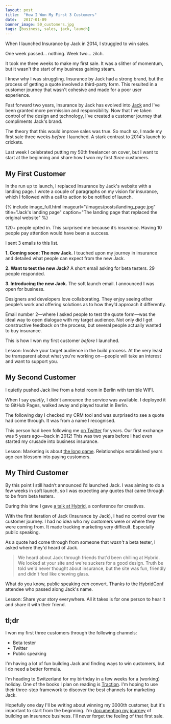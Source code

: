```yaml
---
layout: post
title:  "How I Won My First 3 Customers"
date:   2017-01-09
banner_image: 50_customers.jpg
tags: [business, sales, jack, launch]
---
```


When I launched Insurance by Jack in 2014, I struggled to win sales.

One week passed… nothing. Week two… zilch. 

It took me three weeks to make my first sale. It was a slither of momentum, but it wasn't the start of my business gaining steam. 

I knew why I was struggling. Insurance by Jack had a strong brand, but the process of getting a quote involved a third-party form. This resulted in a customer journey that wasn't cohesive and made for a poor user experience.

Fast forward two years, Insurance by Jack has evolved into <a href="https://withjack.co.uk">Jack</a> and I've been granted more permission and responsibility. Now that I've taken control of the design and technology, I've created a customer journey that compliments Jack's brand.

The theory that this would improve sales was true. So much so, I made my first sale three weeks _before_ I launched. A stark contrast to 2014's launch to crickets.

Last week I celebrated putting my 50th freelancer on cover, but I want to start at the beginning and share how I won my first _three_ customers.

<h2>My First Customer</h2>

In the run up to launch, I replaced Insurance by Jack's website with a landing page. I wrote a couple of paragraphs on my vision for insurance, which I followed with a call to action to be notified of launch.

{% include image_full.html imageurl="/images/posts/landing_page.jpg" title="Jack's landing page" caption="The landing page that replaced the original website" %}

120+ people opted in. This surprised me because it’s _insurance_. Having 10 people pay attention would have been a success.

I sent 3 emails to this list.

__1. Coming soon: The new Jack.__ I touched upon my journey in insurance and detailed what people can expect from the new Jack.

__2. Want to test the new Jack?__ A short email asking for beta testers. 29 people responded.

__3. Introducing the new Jack.__ The soft launch email. I announced I was open for business.

Designers and developers love collaborating. They enjoy seeing other people’s work and offering solutions as to how they’d approach it differently.

Email number 2—where I asked people to test the quote form—was the ideal way to open dialogue with my target audience. Not only did I get constructive feedback on the process, but several people actually wanted to buy insurance.

This is how I won my first customer _before_ I launched.

Lesson: Involve your target audience in the build process. At the very least be transparent about what you're working on—people will take an interest and want to support you. 

<h2>My Second Customer</h2>

I quietly pushed Jack live from a hotel room in Berlin with terrible WIFI.

When I say _quietly_, I didn't announce the service was available. I deployed it to GitHub Pages, walked away and played tourist in Berlin.

The following day I checked my CRM tool and was surprised to see a quote had come through. It was from a name I recognised.

This person had been following me <a href="http://twitter.com/iamashley">on Twitter</a> for years. Our first exchange was 5 years ago—back in 2012! This was two years before I had even started my crusade into business insurance.

Lesson: Marketing is about <a href="https://justinjackson.ca/play-the-long-game/">the long game</a>. Relationships established years ago can blossom into paying customers.

<h2>My Third Customer</h2>

By this point I still hadn’t announced I’d launched Jack. I was aiming to do a few weeks in soft launch, so I was expecting any quotes that came through to be from beta testers.

During this time I gave <a href="/idea-to-launch-in-11-years/">a talk at Hybrid</a>, a conference for creatives.

With the first iteration of Jack (Insurance by Jack), I had no control over the customer journey. I had no idea who my customers were or where they were coming from. It made tracking marketing very difficult. Especially public speaking.

As a quote had come through from someone that _wasn't_ a beta tester, I asked where they'd heard of Jack.

<blockquote>We heard about Jack through friends that'd been chilling at Hybrid. We looked at your site and we're suckers for a good design. Truth be told we'd never thought about insurance, but the site was fun, friendly and didn't feel like chewing glass.</blockquote>

What do you know, public speaking _can_ convert. Thanks to the <a href="https://hybridconf.net/">HybridConf</a> attendee who passed along Jack's name.

Lesson: Share your story everywhere. All it takes is for one person to hear it and share it with their friend.

<h2>tl;dr</h2>

I won my first three customers through the following channels:

* Beta tester
* Twitter
* Public speaking

I'm having a lot of fun building Jack and finding ways to win customers, but I do need a better formula.

I'm heading to Switzerland for my birthday in a few weeks for a (working) holiday. One of the books I plan on reading is <a href="http://tractionbook.com/">Traction</a>. I'm hoping to use their three-step framework to discover the best channels for marketing Jack.

Hopefully one day I'll be writing about winning my 3000th customer, but it's important to start from the beginning. I'm <a href="/newsletter">documenting my journey</a> of building an insurance business. I'll never forget the feeling of that first sale.